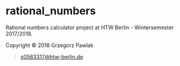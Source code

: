 # rational_numbers

Rational numbers calculator project at HTW Berlin - Wintersemester 2017/2018.

Copyright © 2018 Grzegorz Pawlak 
> s0563317@htw-berlin.de

